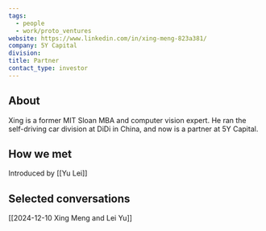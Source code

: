```yaml
---
tags:
  - people
  - work/proto_ventures
website: https://www.linkedin.com/in/xing-meng-823a381/
company: 5Y Capital
division: 
title: Partner
contact_type: investor
---
```

## About
Xing is a former MIT Sloan MBA and computer vision expert. He ran the self-driving car division at DiDi in China, and now is a partner at 5Y Capital.

## How we met
Introduced by [[Yu Lei]]

## Selected conversations
[[2024-12-10 Xing Meng and Lei Yu]]
